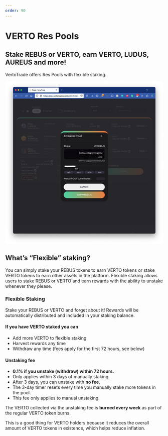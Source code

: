 ```yaml
---
order: 90
---
```


# VERTO Res Pools

## Stake REBUS or VERTO, earn VERTO, LUDUS, AUREUS and more!

VertoTrade offers Res Pools with flexible staking.

![*Note that actual values will vary](/public/assets/res-pools.png)

## What’s “Flexible” staking?

You can simply stake your REBUS tokens to earn VERTO tokens or stake VERTO tokens to earn other assets in the platform. Flexible staking allows users to stake REBUS or VERTO and earn rewards with the ability to unstake whenever they please.

### Flexible Staking

Stake your REBUS or VERTO and forget about it! Rewards will be automatically distributed and included in your staking balance.

#### If you have VERTO staked you can

* Add more VERTO to flexible staking
* Harvest rewards any time
* Withdraw any time (fees apply for the first 72 hours, see below)

#### Unstaking fee

* **0.1% if you unstake (withdraw) within 72 hours.**
* Only applies within 3 days of manually staking.
* After 3 days, you can unstake with **no fee**.
* The 3-day timer resets every time you manually stake more tokens in the pool.
* This fee only applies to manual unstaking.

The VERTO collected via the unstaking fee is **burned every week** as part of the regular VERTO token burns.

This is a good thing for VERTO holders because it reduces the overall amount of VERTO tokens in existence, which helps reduce inflation.

